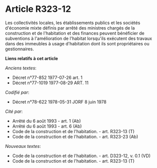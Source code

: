 # Article R323-12

Les collectivités locales, les établissements publics et les sociétés d'économie mixte définis par arrêté des ministres
chargés de la construction et de l'habitation et des finances peuvent bénéficier de subventions à l'amélioration de l'habitat
lorsqu'ils exécutent des travaux dans des immeubles à usage d'habitation dont ils sont propriétaires ou gestionnaires.

**Liens relatifs à cet article**

_Anciens textes_:

  - Décret n°77-852 1977-07-26 art. 1
  - Décret n°77-1019 1977-08-29 ART. 11

_Codifié par_:

  - Décret n°78-622 1978-05-31 JORF 8 juin 1978

_Cité par_:

  - Arrêté du 6 août 1993 - art. 1 (Ab)
  - Arrêté du 6 août 1993 - art. 6 (Ab)
  - Code de la construction et de l'habitation. - art. R323-13 (T)
  - Code de la construction et de l'habitation. - art. R323-23 (Ab)

_Nouveaux textes_:

  - Code de la construction et de l'habitation. - art. D323-12, v. 0.1 (VD)
  - Code de la construction et de l'habitation. - art. R323-13 (T)
